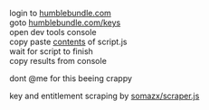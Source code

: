 login to [humblebundle.com](https://www.humblebundle.com/)  
goto [humblebundle.com/keys](https://www.humblebundle.com/home/keys)  
open dev tools console  
copy paste [contents](script.js) of script.js  
wait for script to finish  
copy results from console  

dont @me for this beeing crappy

key and entitlement scraping by [somazx/scraper.js](https://gist.github.com/somazx/cd2f7064faf484589f9bf5bf7bb26774)
